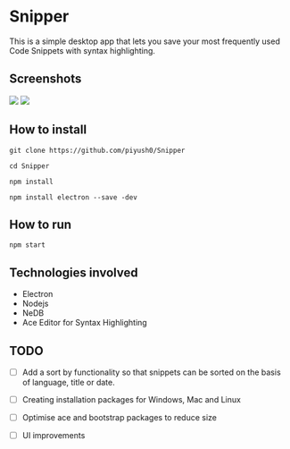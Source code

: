 # Snipper

This is a simple desktop app that lets you save your most frequently used Code Snippets with syntax highlighting.

## Screenshots
![](./screenshots/Screen%20Shot%202017-06-03%20at%201.04.41%20AM.png)
![](./screenshots/Screen%20Shot%202017-06-03%20at%201.05.06%20AM.png)


## How to install
```
git clone https://github.com/piyush0/Snipper

cd Snipper

npm install

npm install electron --save -dev
```
## How to run

```
npm start
```
## Technologies involved

+ Electron
+ Nodejs
+ NeDB
+ Ace Editor for Syntax Highlighting 

## TODO

- [ ] Add a sort by functionality so that snippets can be sorted on the basis of language, title or date.

- [ ] Creating installation packages for Windows, Mac and Linux

- [ ] Optimise ace and bootstrap packages to reduce size

- [ ] UI improvements
